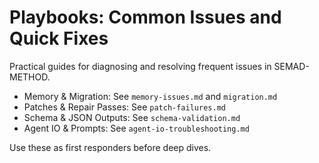 # Playbooks: Common Issues and Quick Fixes

Practical guides for diagnosing and resolving frequent issues in SEMAD-METHOD.

- Memory & Migration: See `memory-issues.md` and `migration.md`
- Patches & Repair Passes: See `patch-failures.md`
- Schema & JSON Outputs: See `schema-validation.md`
- Agent IO & Prompts: See `agent-io-troubleshooting.md`

Use these as first responders before deep dives.

